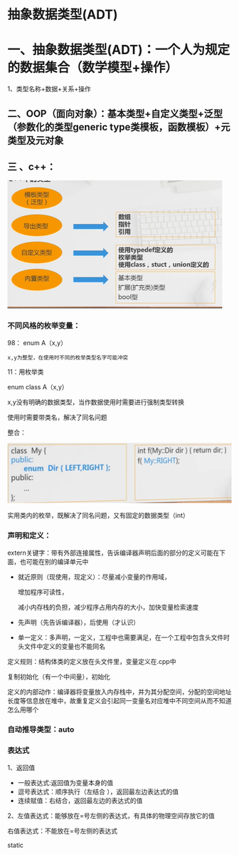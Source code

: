 # 抽象数据类型(ADT)

# 一、抽象数据类型(ADT)：一个人为规定的数据集合（数学模型+操作）

1、类型名称+数据+关系+操作

## 二、OOP（面向对象）：基本类型+自定义类型+泛型（参数化的类型generic type类模板，函数模板）+元类型及元对象

## 三 、c++：

![%E6%8A%BD%E8%B1%A1%E6%95%B0%E6%8D%AE%E7%B1%BB%E5%9E%8B(ADT)%2005b2dfc8feba43b793810619a2af965e/Untitled.png](%E6%8A%BD%E8%B1%A1%E6%95%B0%E6%8D%AE%E7%B1%BB%E5%9E%8B(ADT)%2005b2dfc8feba43b793810619a2af965e/Untitled.png)

### 不同风格的枚举变量：

98：
    enum A（x,y）

    x,y为整型，在使用时不同的枚举类型名字可能冲突

11：用枚举类

enum class A（x,y）

x,y没有明确的数据类型，当作数据使用时需要进行强制类型转换

使用时需要带类名，解决了同名问题

整合：

![%E6%8A%BD%E8%B1%A1%E6%95%B0%E6%8D%AE%E7%B1%BB%E5%9E%8B(ADT)%2005b2dfc8feba43b793810619a2af965e/Untitled%201.png](%E6%8A%BD%E8%B1%A1%E6%95%B0%E6%8D%AE%E7%B1%BB%E5%9E%8B(ADT)%2005b2dfc8feba43b793810619a2af965e/Untitled%201.png)

实用类内的枚举，既解决了同名问题，又有固定的数据类型（int）

### 声明和定义：

extern关键字：带有外部连接属性，告诉编译器声明后面的部分的定义可能在下面，也可能在别的编译单元中

- 就近原则（现使用，现定义）：尽量减小变量的作用域，
    
    增加程序可读性，
    
    减小内存栈的负担，减少程序占用内存的大小，加快变量检索速度
    
- 先声明（先告诉编译器），后使用（才认识）
- 单一定义：多声明，一定义，工程中也需要满足，在一个工程中包含头文件时头文件中定义的变量也不能同名

定义规则：结构体类的定义放在头文件里，变量定义在.cpp中

复制初始化（有一个中间量），初始化

定义的内部动作：编译器将变量放入内存栈中，并为其分配空间，分配的空间地址长度等信息放在堆中，故重复定义会引起同一变量名对应堆中不同空间从而不知道怎么用哪个

### 自动推导类型：auto

### 表达式

1、返回值

- 一般表达式:返回值为变量本身的值
- 逗号表达式：顺序执行（左结合 ），返回最左边表达式的值
- 连续赋值：右结合，返回最左边的表达式的值

2、左值表达式：能够放在=号左侧的表达式，有具体的物理空间存放它的值

右值表达式：不能放在=号左侧的表达式

static